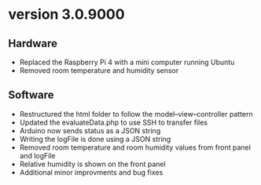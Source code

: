 # version 3.0.9000

## Hardware
* Replaced the Raspberry Pi 4 with a mini computer running Ubuntu
* Removed room temperature and humidity sensor

## Software
* Restructured the html folder to follow the model–view–controller pattern
* Updated the evaluateData.php to use SSH to transfer files
* Arduino now sends status as a JSON string
* Writing the logFile is done using a JSON string
* Removed room temperature and room humidity values from front panel and logFile
* Relative humidity is shown on the front panel
* Additional minor improvments and bug fixes
